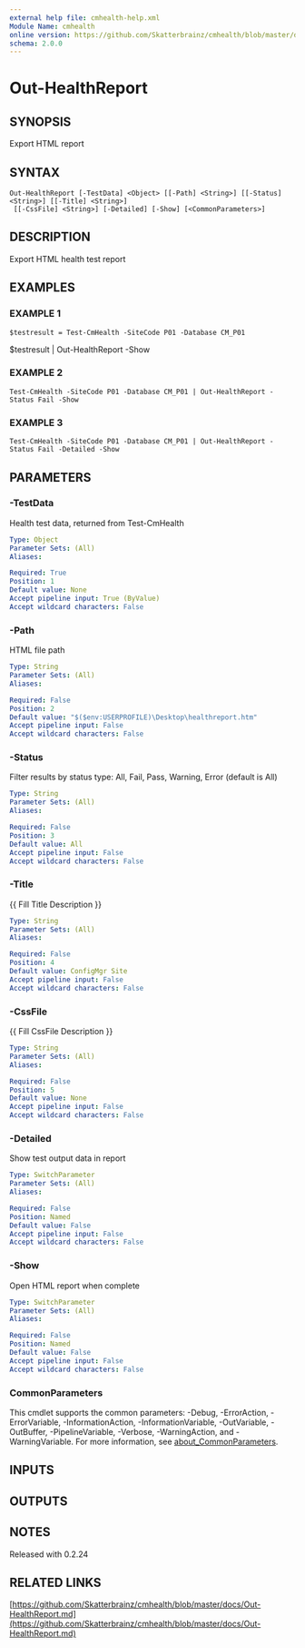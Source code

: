 ```yaml
---
external help file: cmhealth-help.xml
Module Name: cmhealth
online version: https://github.com/Skatterbrainz/cmhealth/blob/master/docs/Out-HealthReport.md
schema: 2.0.0
---
```


# Out-HealthReport

## SYNOPSIS
Export HTML report

## SYNTAX

```
Out-HealthReport [-TestData] <Object> [[-Path] <String>] [[-Status] <String>] [[-Title] <String>]
 [[-CssFile] <String>] [-Detailed] [-Show] [<CommonParameters>]
```

## DESCRIPTION
Export HTML health test report

## EXAMPLES

### EXAMPLE 1
```
$testresult = Test-CmHealth -SiteCode P01 -Database CM_P01
```

$testresult | Out-HealthReport -Show

### EXAMPLE 2
```
Test-CmHealth -SiteCode P01 -Database CM_P01 | Out-HealthReport -Status Fail -Show
```

### EXAMPLE 3
```
Test-CmHealth -SiteCode P01 -Database CM_P01 | Out-HealthReport -Status Fail -Detailed -Show
```

## PARAMETERS

### -TestData
Health test data, returned from Test-CmHealth

```yaml
Type: Object
Parameter Sets: (All)
Aliases:

Required: True
Position: 1
Default value: None
Accept pipeline input: True (ByValue)
Accept wildcard characters: False
```

### -Path
HTML file path

```yaml
Type: String
Parameter Sets: (All)
Aliases:

Required: False
Position: 2
Default value: "$($env:USERPROFILE)\Desktop\healthreport.htm"
Accept pipeline input: False
Accept wildcard characters: False
```

### -Status
Filter results by status type: All, Fail, Pass, Warning, Error (default is All)

```yaml
Type: String
Parameter Sets: (All)
Aliases:

Required: False
Position: 3
Default value: All
Accept pipeline input: False
Accept wildcard characters: False
```

### -Title
{{ Fill Title Description }}

```yaml
Type: String
Parameter Sets: (All)
Aliases:

Required: False
Position: 4
Default value: ConfigMgr Site
Accept pipeline input: False
Accept wildcard characters: False
```

### -CssFile
{{ Fill CssFile Description }}

```yaml
Type: String
Parameter Sets: (All)
Aliases:

Required: False
Position: 5
Default value: None
Accept pipeline input: False
Accept wildcard characters: False
```

### -Detailed
Show test output data in report

```yaml
Type: SwitchParameter
Parameter Sets: (All)
Aliases:

Required: False
Position: Named
Default value: False
Accept pipeline input: False
Accept wildcard characters: False
```

### -Show
Open HTML report when complete

```yaml
Type: SwitchParameter
Parameter Sets: (All)
Aliases:

Required: False
Position: Named
Default value: False
Accept pipeline input: False
Accept wildcard characters: False
```

### CommonParameters
This cmdlet supports the common parameters: -Debug, -ErrorAction, -ErrorVariable, -InformationAction, -InformationVariable, -OutVariable, -OutBuffer, -PipelineVariable, -Verbose, -WarningAction, and -WarningVariable. For more information, see [about_CommonParameters](http://go.microsoft.com/fwlink/?LinkID=113216).

## INPUTS

## OUTPUTS

## NOTES
Released with 0.2.24

## RELATED LINKS

[https://github.com/Skatterbrainz/cmhealth/blob/master/docs/Out-HealthReport.md](https://github.com/Skatterbrainz/cmhealth/blob/master/docs/Out-HealthReport.md)

